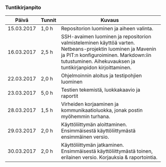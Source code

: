 ### Tuntikirjanpito
Päivä | Tunnit | Kuvaus
--------------- | ----- | ------
15.03.2017 | 1,0 h | Repositorion luominen ja aiheen valinta.
16.03.2017 | 2,5 h |  SSH-avaimen luominen ja repositorion valmisteleminen käyttöä varten. Netbeans-projektin luominen ja Mavenin ja PIT:n konfiguroiminen. Markdown:iin tutustuminen. Aihekuvauksen ja tuntikirjanpidon kirjoittaminen.
22.03.2017 | 2,0 h | Ohjelmoinnin aloitus ja testipohjien luominen
23.03.2017 | 5,0 h | Testien tekemistä, luokkakaavio ja raportit
28.03.2017 | 1,5 h | Virheiden korjaaminen ja kommunikaatioluokka, jonak postin myöhemmin turhana.
29.03.2017 | 2,0 h | Käyttöliittymän aloittaminen. Ensimmäisestä käyttöliittymästä ensimmäinen versio.
30.03.2017 | 2,0 h | Käyttöliittymän jatkaminen. Ensimmäisestä käyttöliittymästä toinen, erilainen versio. Korjauksia & raportointia.


